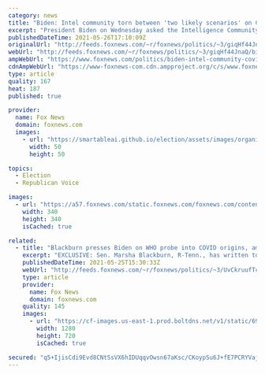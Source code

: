 ```yaml
---
category: news
title: "Biden: Intel community torn between 'two likely scenarios' on COVID-19 outbreak source"
excerpt: "President Biden on Wednesday asked the Intelligence Community to \"redouble\" their efforts to \"collect and analyze\" information that could bring the U.S. closer to a \"definitive conclusion\" on the origins of the novel coronavirus, saying U.S. intelligence officials are currently torn between \"two likely"
publishedDateTime: 2021-05-26T17:10:09Z
originalUrl: "http://feeds.foxnews.com/~r/foxnews/politics/~3/giqHf44JnaQ/biden-intel-community-covid-origin-probe-lab-leak-theory"
webUrl: "http://feeds.foxnews.com/~r/foxnews/politics/~3/giqHf44JnaQ/biden-intel-community-covid-origin-probe-lab-leak-theory"
ampWebUrl: "https://www.foxnews.com/politics/biden-intel-community-covid-origin-probe-lab-leak-theory.amp"
cdnAmpWebUrl: "https://www-foxnews-com.cdn.ampproject.org/c/s/www.foxnews.com/politics/biden-intel-community-covid-origin-probe-lab-leak-theory.amp"
type: article
quality: 167
heat: 187
published: true

provider:
  name: Fox News
  domain: foxnews.com
  images:
    - url: "https://smartableai.github.io/election/assets/images/organizations/foxnews.com-50x50.jpg"
      width: 50
      height: 50

topics:
  - Election
  - Republican Voice

images:
  - url: "https://a57.foxnews.com/static.foxnews.com/foxnews.com/content/uploads/2020/10/340/340/brooke-singman-headshot.jpg?ve=1&tl=1"
    width: 340
    height: 340
    isCached: true

related:
  - title: "Blackburn presses Biden on WHO probe into COVID origins, amid renewed scrutiny of Wuhan lab"
    excerpt: "EXCLUSIVE: Sen. Marsha Blackburn, R-Tenn., has written to President Biden to press him about ongoing concerns with the World Health Organization's investigation into the origins of the COVID-19 outbreak -- amid renewed scrutiny of the Wuhan Institute of Virology, where some believe the pandemic may have"
    publishedDateTime: 2021-05-25T15:30:33Z
    webUrl: "http://feeds.foxnews.com/~r/foxnews/politics/~3/UvCkruufTcU/blackburn-biden-who-probe-covid-origins-wuhan-lab"
    type: article
    provider:
      name: Fox News
      domain: foxnews.com
    quality: 145
    images:
      - url: "https://cf-images.us-east-1.prod.boltdns.net/v1/static/694940094001/7ae325c8-e306-4891-9ae9-6b0b9f33589c/6686ca74-f4f4-4130-8448-8cc5a22af4ee/1280x720/match/image.jpg"
        width: 1280
        height: 720
        isCached: true

secured: "q5+IjisCdi9Evd8CNtSsVX6hIDUqqvOwsn67aKsc/CKoypSu6J+fE7PCRYVajKZznXOO4UwhxkvEA/9sTWJI4UMCIczcgVRlqNbqq0fzqga8WDqmhgR9H0qa03qnOX5i0zAJkyvp0VUZGaTBsJbIOAlkltrNMxXAa/5kZsq5SpdezTW52IHTqG3cg0pa8uGL/v9QWX0p9LTBrYQKu9earkQiknbQSO1fkPBysicZmm9D9NIBdaAHshWJyPGpqOxMQ2Wq0PfVKC1t4M7T+K2pu48q7yr8iPcrAU4qBss/lyO32CD9cspJKzSpkasNtjG+Qin0/BuNQuudb+7unsOqcmHaZqD7clENSGRKIi8T+Cw=;2Suvv97Y8YXU/+o87ReiCA=="
---
```


